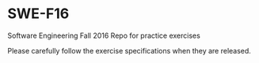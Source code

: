 # SWE-F16
Software Engineering Fall 2016 Repo for practice exercises

Please carefully follow the exercise specifications when they are released.
